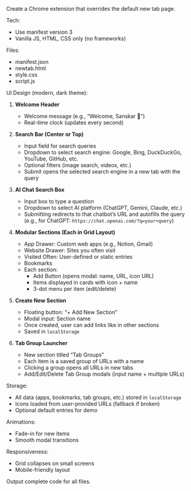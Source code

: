 Create a Chrome extension that overrides the default new tab page.

Tech:
- Use manifest version 3
- Vanilla JS, HTML, CSS only (no frameworks)

Files:
- manifest.json
- newtab.html
- style.css
- script.js

UI Design (modern, dark theme):
1. **Welcome Header**
   - Welcome message (e.g., “Welcome, Sanskar 👋”)
   - Real-time clock (updates every second)

2. **Search Bar (Center or Top)**
   - Input field for search queries
   - Dropdown to select search engine: Google, Bing, DuckDuckGo, YouTube, GitHub, etc.
   - Optional filters (image search, videos, etc.)
   - Submit opens the selected search engine in a new tab with the query

3. **AI Chat Search Box**
   - Input box to type a question
   - Dropdown to select AI platform (ChatGPT, Gemini, Claude, etc.)
   - Submitting redirects to that chatbot’s URL and autofills the query (e.g., for ChatGPT: `https://chat.openai.com/?q=your+query`)

4. **Modular Sections (Each in Grid Layout)**
   - App Drawer: Custom web apps (e.g., Notion, Gmail)
   - Website Drawer: Sites you often visit
   - Visited Often: User-defined or static entries
   - Bookmarks
   - Each section:
     - Add Button (opens modal: name, URL, icon URL)
     - Items displayed in cards with icon + name
     - 3-dot menu per item (edit/delete)

5. **Create New Section**
   - Floating button: “+ Add New Section”
   - Modal input: Section name
   - Once created, user can add links like in other sections
   - Saved in `localStorage`

6. **Tab Group Launcher**
   - New section titled “Tab Groups”
   - Each item is a saved group of URLs with a name
   - Clicking a group opens all URLs in new tabs
   - Add/Edit/Delete Tab Group modals (input name + multiple URLs)

Storage:
- All data (apps, bookmarks, tab groups, etc.) stored in `localStorage`
- Icons loaded from user-provided URLs (fallback if broken)
- Optional default entries for demo

Animations:
- Fade-in for new items
- Smooth modal transitions

Responsiveness:
- Grid collapses on small screens
- Mobile-friendly layout

Output complete code for all files.
